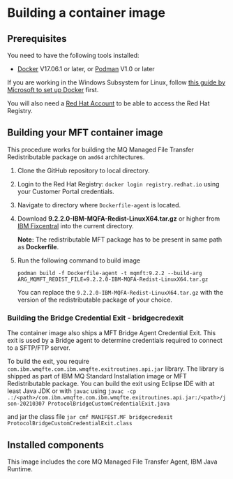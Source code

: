 # Building a container image

## Prerequisites

You need to have the following tools installed:

* [Docker](https://www.docker.com/) V17.06.1 or later, or [Podman](https://podman.io) V1.0 or later

If you are working in the Windows Subsystem for Linux, follow [this guide by Microsoft to set up Docker](https://blogs.msdn.microsoft.com/commandline/2017/12/08/cross-post-wsl-interoperability-with-docker/) first.

You will also need a [Red Hat Account](https://access.redhat.com) to be able to access the Red Hat Registry. 

## Building your MFT container image

This procedure works for building the MQ Managed File Transfer Redistributable package on `amd64` architectures.

1. Clone the GitHub repository to local directory.
2. Login to the Red Hat Registry: `docker login registry.redhat.io` using your Customer Portal credentials.
3. Navigate to directory where `Dockerfile-agent` is located.
4. Download **9.2.2.0-IBM-MQFA-Redist-LinuxX64.tar.gz** or higher from [IBM Fixcentral](https://www.ibm.com/support/fixcentral/) into the current directory.

   **Note:** The redistributable MFT package has to be present in same path as **Dockerfile**.
4. Run the following command to build image

   `podman build -f Dockerfile-agent -t mqmft:9.2.2 --build-arg ARG_MQMFT_REDIST_FILE=9.2.2.0-IBM-MQFA-Redist-LinuxX64.tar.gz`
   
   You can replace the `9.2.2.0-IBM-MQFA-Redist-LinuxX64.tar.gz` with the version of the redistributable package of your choice.

### Building the Bridge Credential Exit - bridgecredexit
The container image also ships a MFT Bridge Agent Credential Exit. This exit is used by a Bridge agent to determine credentials required to connect to a SFTP/FTP server.

To build the exit, you require `com.ibm.wmqfte.com.ibm.wmqfte.exitroutines.api.jar` library. The library is shipped as part of IBM MQ Standard Installation image or MFT Redistributable package. 
You can build the exit using Eclipse IDE with at least Java JDK or with `javac` using
   `javac -cp .:/<path>/com.ibm.wmqfte.com.ibm.wmqfte.exitroutines.api.jar:/<path>/json-20210307 ProtocolBridgeCustomCredentialExit.java`

 and jar the class file
   `jar cmf MANIFEST.MF bridgecredexit ProtocolBridgeCustomCredentialExit.class`

## Installed components

This image includes the core MQ Managed File Transfer Agent, IBM Java Runtime.
